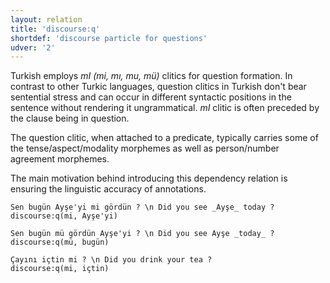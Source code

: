 ```yaml
---
layout: relation
title: 'discourse:q'
shortdef: 'discourse particle for questions'
udver: '2'
---
```


Turkish employs _mI (mi, mı, mu, mü)_ clitics for question 
formation. In contrast to other Turkic languages, question 
clitics in Turkish don't bear sentential stress and can occur 
in different syntactic positions in the sentence without
rendering it ungrammatical. _mI_ clitic is often preceded
by the clause being in question.

The question clitic, when attached to a predicate, typically 
carries some of the tense/aspect/modality morphemes as well 
as person/number agreement morphemes.

The main motivation behind introducing this dependency
relation is ensuring the linguistic accuracy of annotations.

~~~ sdparse
Sen bugün Ayşe'yi mi gördün ? \n Did you see _Ayşe_ today ?
discourse:q(mi, Ayşe'yi)
~~~

~~~ sdparse
Sen bugün mü gördün Ayşe'yi ? \n Did you see Ayşe _today_ ?
discourse:q(mü, bugün)
~~~

~~~ sdparse
Çayını içtin mi ? \n Did you drink your tea ?
discourse:q(mi, içtin)
~~~

